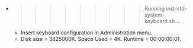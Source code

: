 * >>>>>>>>> Running inst-std-system-keyboard.sh ...
  * Insert keyboard configuration in Administration menu.
  * Disk size = 3825000K. Space Used = 4K. Runtime = 00:00:00:01.
